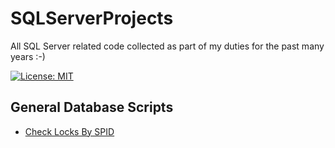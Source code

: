 # SQLServerProjects
All SQL Server related code collected as part of my duties for the past many years :-)

[![License: MIT](https://img.shields.io/badge/License-MIT-yellow.svg)](LICENSE "MIT License")

## General Database Scripts
* [Check Locks By SPID](DBA.Check_Locks_By_SPID.sql)